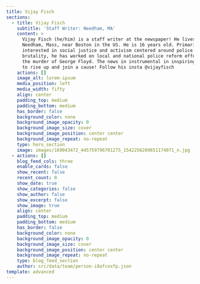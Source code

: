 ```yaml
---
title: Vijay Fisch
sections:
  - title: Vijay Fisch
    subtitle: 'Staff Writer: Needham, MA'
    content: >
      Vijay Fisch (he/him) is a staff writer at the newspaper! He lives in
      Needham, Mass, near Boston in the US. He is 16 years old. Primarily
      interested in social justice and activism centered around police
      brutality, he has worked on local and national police reform efforts since
      the murder of George Floyd. The news in instrumental in inspiring others
      to rise up and join a cause! Follow his insta @vijayfisch
    actions: []
    image_alt: lorem-ipsum
    media_position: left
    media_width: fifty
    align: center
    padding_top: medium
    padding_bottom: medium
    has_border: false
    background_color: none
    background_image_opacity: 0
    background_image_size: cover
    background_image_position: center center
    background_image_repeat: no-repeat
    type: hero_section
    image: images/169043472_445759796701275_1542256209651174071_n.jpg
  - actions: []
    blog_feed_cols: three
    enable_cards: false
    show_recent: false
    recent_count: 0
    show_date: true
    show_categories: false
    show_author: false
    show_excerpt: false
    show_image: true
    align: center
    padding_top: medium
    padding_bottom: medium
    has_border: false
    background_color: none
    background_image_opacity: 0
    background_image_size: cover
    background_image_position: center center
    background_image_repeat: no-repeat
    type: blog_feed_section
    author: src/data/team/person-i8afcoxfp.json
template: advanced
---
```


